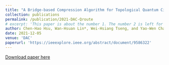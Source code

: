```yaml
---
title: "A Bridge-based Compression Algorithm for Topological Quantum Circuits"
collection: publications
permalink: /publication/2021-DAC-Qroute
# excerpt: 'This paper is about the number 1. The number 2 is left for future work.'
author: Chen-Hao Hsu, Wan-Hsuan Lin*, Wei-Hsiang Tseng, and Yao-Wen Chang
date: 2021-12-05
venue: 'DAC'
paperurl: 'https://ieeexplore.ieee.org/abstract/document/9586322'
---
```

<!-- This paper is about the number 1. The number 2 is left for future work. -->

[Download paper here](http://wanhsuanlin.github.io/files/DAC21_QBridge.pdf)
